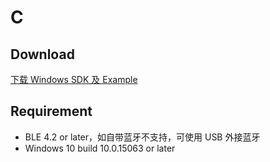# C

## Download

[下载 Windows SDK 及 Example](https://app.brainco.cn/universal/crimson-sdk-prebuild/1.0.3/win/win.rar)

## Requirement

- BLE 4.2 or later，如自带蓝牙不支持，可使用 USB 外接蓝牙
- Windows 10 build 10.0.15063 or later
